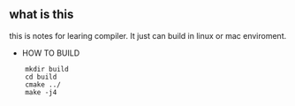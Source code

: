 ## what is this
this is notes for learing compiler.
It just can build in linux or mac enviroment.
- HOW TO BUILD

```
	mkdir build
	cd build
	cmake ../
	make -j4
```


